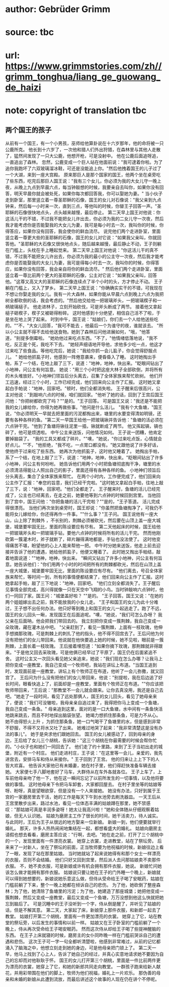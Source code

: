 # author: Gebrüder Grimm
# source: tbc
# url: https://www.grimmstories.com/zh//grimm_tonghua/liang_ge_guowang_de_haizi
# note: copyright of translation tbc

## 两个国王的孩子 

从前有一个国王，有一个小男孩，巫师给他算卦说在十六岁那年，他的命将被一只公鹿所克。
他长到十六岁了，一次他和猎人们外出狩猎，在森林里与其他人走散了，猛然间发现了一只大公鹿，他想开枪，可是没射中。
他在公鹿后面追呀追，一直追出了森林。
忽然，公鹿变成一个巨人站在他面前说："我可逮着你啦。为了追你我跑坏了六双玻璃溜冰鞋，可还是没能追上你。"然后他拽着国王的儿子过了一个大湖，来到一座大宫殿。
原来那巨人是那个国家的国王，他两个坐在桌旁吃了些东西，吃完后那巨人国王说："我有三个女儿，你必须为我的大女儿守一晚上夜，从晚上九点到早晨六点，每当钟敲想的时候，我要亲自去叫你，如果你没有回答，明天早晨你就会被处死，如果你每次都回答我，你可以娶她为妻。"
当小伙子走到卧室，那里竖立着一尊圣耶稣的石像，国王的女儿对石像说："我父亲到九点钟来，然后每一小时来一次，直到三点，等他叫的时候，你替王子回答一声。"圣耶稣的石像很快地点头，点头越来越慢，最后停止。
第二天早上国王对他说：你这活儿干的不错，不过我不能把女儿许出去，你必须为我的二女儿守一次夜，然后我才能考虑你是否能娶我的大女儿为妻，我可是每小时去一次，我叫你的时候，你得答应，如果你没有回答，我会使你的鲜血流尽。
说完他们两个走进卧室，里面竖立着一尊更大些的圣耶稣的石像，国王的女儿对它说："如果我父亲叫，你就回答他。"圣耶稣的大石像又很快地点头，随后越来越慢，最后静止不动，王子则躺在门槛上，头枕在手上睡起觉来。
第二天早上国王对他说："你这活儿干的真不错，不过我不能把女儿许出去，你必须为我的最小的公主守一次夜，然后我才能考虑你是否能娶我的大女儿为妻，我可是得每小时去一次，我叫你的时候，你得答应，如果你没有回答，我会亲自将你的鲜血流尽。"
然后他们两个走进卧室，里面竖立着一尊比前两个更大的圣耶稣的石像，公主对它说："如果我父亲叫，回答他。"这尊又高又大的圣耶稣的石像连续点了半个小时的头，方才停止不动。
王子躺在门槛上，又入了梦乡。
第二天早上国王说："你确确实实干的不错，可我现在不想让你娶走我的女儿。我有一片大森林，如果你能从早晨六点到晚上六点为我把树全都砍倒的话，我会考虑的。"然后他交给他一把玻璃斧头，一把玻璃楔子和一柄玻璃槌子。
他走进林子，立刻开始砍伐，可是斧头断成了两节。
接着他又拿起槌子砸楔子，楔子又被砸得粉碎。
这时他感到十分绝望，相信自己活不了啦，于是坐在地上哭了起来。
时到中午，国王说："姑娘们，你们去一个人给他送些吃的。""不，"大女儿回答，"我可不能去
，他最后一个为谁守的夜，谁就该去。
"所以小公主就不得不去给他送食物。她到了森林后问他进展如何，"哦，"他答道，"别提多倒霉啦。
"她劝他过来吃点东西。"不了，"他情绪低落地说，"我不吃，反正是个死，我吃不下去。
"她轻声细语地开导他，求他多少吃一点，他这才过来吃了些食品。等他吃完后，她说："我给你抓一会儿虱子，你会觉得舒服点儿。
"
她给他抓虱子时，他感到一阵倦意袭来，便昏昏入了睡。
这时她掏出手帕，系了一个结，在地上敲了三下，说道："地神，地神，快出来。"眨眼间钻出了小地神，问公主有何旨意。
她说："用三个小时把这座大林子全部砍倒，并将所有的木头堆放好。"小地神们领旨后分头离去，召集了全体家族来帮忙砍树。
他们开工迅速，经过三个小时，工作已经完成，他们回来向公主作了汇报。
这时她又拿起白手帕说："地神，回家吧。"顿时，他们全都消失啦。
王子醒来后很高兴，公主对他说："到敲响六点的时候，咱们就回家。"他听了她的话，回到了王宫后国王问他："你把树都砍完了吗？""是的。"王子回答。
可是国王又说："我还是不能把我的女儿嫁给你，你得为她再做些事。"他问是什么活儿。
"我有个大鱼塘，"国王说，"你必须明天一早就去把里面的污泥都掏出来，塘里的水要变得清如明镜，还要有各种各样的鱼。"第二天一早国王给他一把玻璃锹并告诉他："鱼塘的活必须在六点钟干完。"他到了鱼塘将锹往泥里一插，锹就断成了两节。
他又挥起镐，镐也碎了，他可是烦透啦。 中午公主来送饭，问他情况如何。
王子说一团糟，他肯定要掉脑袋了。
"我的工具又都成了碎片。""噢，"她说，"你过来吃点饭，心情就会好点儿。""不，"他拒绝，"我不吃，一点胃口都没有。"她又跟他说了许多好话，使他终于过来吃了些东西。
她再次为他抓虱子，这时他又睡着了。
她掏出手帕，系了一个结，在地上敲了三下，说道："地神，地神，快出来。"眨眼间钻出了许多小地神，问公主有何吩咐。
她告诉他们用两个小时把鱼塘彻底掏干净，塘里的水必须清洁得能让人照出自己的影子，里面还得有各种各样的鱼。
小地神们领旨后分头离去，集合了全体家族来帮忙。
在两个小时内，工作便完成了，他们回来向公主作了汇报："奉您的旨意，我们已经干完啦。"这时她又拿起白手帕，往地上敲了三下，说："地神，回家吧。"他们全都走了。
王子醒来时，鱼塘的活儿已经完成了，公主也已经离去，在走之前，她要他等到六点钟的时候回到宫里。
当他回到了宫中，国王问他："你把鱼塘的活儿干完啦？""是的，"王子答道。
活儿完成得很漂亮。
当他们再次坐到桌旁时，国王却说："你虽然把鱼塘掏净了，可我仍不能将女儿嫁给你，你还得再作一件事。""什么事？"王子问。
国王说他有一座大山，山上除了荆棘外
，不长别的，荆棘必须被砍光，然后要在山顶上盖一座大城堡，城堡要牢固无比，里面的陈设要应有尽有。
第二天他起床的时候，国王给他一把玻璃斧头和一把玻璃手钻，要他六点钟的时候将所有的活儿干完。
然而他刚砍第一簇灌木时，斧子就断了，碎片蹦得满地都是，手钻也没法使了。
这时他变得痛苦不堪，盼望他的心上人能来帮他一把。
中午时分她来送饭，他走上前去迎接并告诉了他的遭遇，她给他抓虱子，他便又睡着了。
此时她又掏出手帕结，敲着地面说道：""地神，地神，快出来。
"瞬间又钻出了许多小地神，问公主有何旨意。她告诉他们："你们用两个小时的时间把所有的荆棘都砍光，然后在山顶上盖一座大城堡，城堡要牢固无比，里面的陈设要应有尽有。
"他们离去，号召全体家族来帮忙，等时间一到，所有的事情便都结束了，他们回来向公主作了汇报。这时她拿起手帕，敲了三下地说："地神，回家吧。
"他们立刻全都消失了。王子醒后见事情全部完成，高兴得就像一只在天空中飞翔的小鸟。当时钟敲响六点钟时，他们一同回了家。国王问："城堡盖好啦？
""是的。
"王子回答。国王又说："在她的两个姐姐嫁出去之前，我不能放我的小女儿走。
"王子和国王的女儿为此十分难过，王子想不出任何办法。他只好等到晚上和国王的女儿一起逃走了。跑了不远，国王的女儿回头一瞅，发现国王在后面追呢。"噢，"她说，"我们可怎么办呀？
我父亲在后面呐，他会把我们带回去的。
我立刻把你变成一簇荆棘，我自己变成一朵玫瑰，藏在灌木丛中吧。
"父亲赶到了，看见一簇荆棘，上面有一枝玫瑰，他伸手想摘那玫瑰，可是荆棘上的刺扎了他的指头，他不得不回宫去了。王后问他为何没有把他们的女儿带回来。他说就在他快要追上她的时候，她不见啦，眼前是一簇荆棘，上面长着一枝玫瑰。
王后接着埋怨道："如果你摘下玫瑰，那荆棘就非得跟来。"于是他又回去采玫瑰，可是他俩已经早过了平原了，国王仍在后面紧追不舍。
这时公主又一次回头看见她父亲追来，她说："我们现在怎么办哪？让我马上把你变成一座教堂，我自己变成一个牧师吧，我站在讲坛上布道。"当国王追到时，发现面前是一座教堂，讲坛上有个牧师正在布道，他听了一会儿弥撒，就又回宫了。
王后问为什么没有把他们的女儿带回来，他说："别提啦，我在后边追了好长时间，眼看快追上了，前面却是一座教堂，里面有个牧师正在布道。""你应该把牧师带回来，"王后说："那教堂不一会儿就会跟来。让你去真没用，我还是自己去吧。"她走了一段时间，看见了远处那俩人，国王的女儿回头，看见了她母亲来了，便说："我们可没辙啦，我母亲亲自追过来了，我得把你马上变成一个鱼塘，我自己变成一条鱼。"
母亲追到这里，面对的是一口大鱼塘，水中间有一条鱼快活地跳来跳去，而且不时地探出脑袋张望。
她竭力想抓住那条鱼，可是力不从心。 她不由得怒火上升
，为抓住那条鱼，她一口气喝干了鱼塘里的水，但是感到非常不舒服，不得不又将水又吐了出来。
她难过地哭了起来："我非常清楚这是没有办法的事儿"。
她于是央求他们跟她回去。
国王的女儿被感动了，回到母亲的身边，王后给了女儿三个胡桃，告诉她："这三个胡桃在你最需要的时候会帮你忙的。"小伙子也和她们一同回去了。
他们走了约十里路，来到了王子当初出走的城堡，附近有一个村庄。
他们走进村庄，王子说："在这里等一会儿，亲爱的，我先进宫去，安排马车和侍从来接你。"
王子回到了王宫。 他的归来让上上下下的人皆大欢喜。
他告诉大家他已有未婚妻，她在村子里，他们得赶快准备车辆去接她。
大家便七手八脚地套好了马车，大群侍从在车外各就各位。
王子上车了，上车前他母亲吻了他一下，他在这一瞬间忘记了以前所发生的一切事情，以及他将要做的事情。
这时他母亲下令把马车卸套，大家都回屋去。
在村子里坐等的姑娘等呀、盼呀，真是望眼欲穿，但是没有一个人来接她。
她没有办法，只好到属于王宫的一家磨房里去干活，她的工作是每天下午到水池旁去刷洗器皿。
一天王后从王宫里散步出来，路过水池，看见一位体态丰满的姑娘蹲在那里，她不禁感叹："那姑娘可真是丰润多姿呀！她太让我高兴啦！"她和全体随从仔细观察着姑娘，但无人认识她。
姑娘为磨房主工作了很长的时间，她干活卖力，待人诚实。
与此同时，王后为王子从很远的地方娶来一位新娘。
新娘一到，他们便要就举行婚礼。
那天，许多人热热闹闹地集结在一起，都想看盛大的婚礼。
姑娘向磨房主请假也想去看看，磨房主答应说："行啊，去吧。"她在走之前，打开了三个胡桃中的一个，发现里面有一件漂亮衣裳。
她穿上衣裳，走进教堂，站在了祭坛旁。
后来来了一对新人，坐在了祭坛的前面，正当牧师要为他祝福的时候，新娘往边上看了一眼，发现了站在那里姑娘。
当时她就站了起来说她得有和那个女士一样漂亮的衣服，否则不会结婚。
他们只好又回到宫里，然后派人去问那姑娘卖不卖那件衣服。
不，她不卖衣服，可是新娘或许有机会拥有那件衣服，她说。
新娘忙问她该怎么做才能拥有那件衣服。
姑娘说只要让她在王子的门外睡一个晚上，新娘就可以得到她想要的，新娘说她乐意这么做，但侍从受命给王子喝了安眠药，姑娘在门槛前躺了下来，整个一晚上她都在倾诉自己的悲伤。
为了他，她砍倒了整座森林；为了他，她清除了鱼塘里的污泥；为了他，她建造了那座城堡；她把他变成一簇荆棘，然后又变成一座教堂，最后又变成一个鱼塘，万万没想到他这么快就把她忘到脑后了。
可是沉睡中的王子没听到一个字，侍从倒是醒了，并听见了姑娘的话，但是不解其意。
第二天，大家起了床，新娘穿上那件衣服，和新郎一起去了教堂。
姑娘打开第二个胡桃，里面有一件更加漂亮的衣裳。
她穿上了它，站在教堂的祭坛旁，以后发生的事情和以前一样。
姑娘又在王子卧室的门槛前躺了一个晚上，侍从再次受命给王子喝安眠药。
然而这次侍从却给王子喝了些提神醒脑的东西。
在王子上床就寝的时候，磨房主的女仆同昨晚一样在门槛前哭诉自己的遭遇和悲伤。
这次王子可一字一句全都听清楚啦，他感到非常难过，从前的记忆都涌入了脑海之中，他想立刻走到她的身边，可是他母亲把门锁上了。
第二天一早，他马上找到了心上人，告诉了她自己的经过，并真心实意地请求她不要因为自己的忘却而对他耿耿于怀。
国王的女儿打开第三个胡桃，里面是一件比前两件更为漂亮的衣裳，她穿上了它，和她的新郎共同走向教堂。
一群孩子跑来给新人献花，并用彩带围在他们的脚上，牧师为他们祝福，婚礼上一片欢乐。
那伪善的母亲和未婚的新娘从此遭到流放，而最后讲述这个故事的人现在仍在讲个不停呢。
